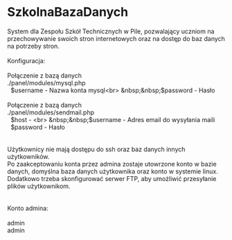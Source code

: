 # SzkolnaBazaDanych
System dla Zespołu Szkół Technicznych w Pile, pozwalający uczniom na przechowywanie swoich stron internetowych oraz na dostęp do baz danych na potrzeby stron.
<br><br>
Konfiguracja:<br>
<br>
Połączenie z bazą danych<br>
./panel/modules/mysql.php<br>
&nbsp;&nbsp;$username - Nazwa konta mysql<br>
&nbsp;&nbsp;$password - Hasło<br>
<br>
Połączenie z bazą danych<br>
./panel/modules/sendmail.php<br>
&nbsp;&nbsp;$host - <br>
&nbsp;&nbsp;$username - Adres email do wysyłania maili<br>
&nbsp;&nbsp;$password - Hasło<br>
<br>
<br>
Użytkownicy nie mają dostępu do ssh oraz baz danych innych użytkowników.<br>
Po zaakceptowaniu konta przez admina zostaje utowrzone konto w bazie danych, domyślna baza danych użytkownika oraz konto w systemie linux.<br>
Dodatkowo trzeba skonfigurować serwer FTP, aby umożliwić przesyłanie plików użytkownikom.<br>
<br>
<br>
Konto admina:<br><br>
admin<br>
admin
